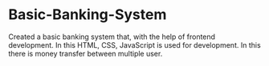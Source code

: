 # Basic-Banking-System

Created a basic banking system that, with the help of frontend development. In this HTML, CSS, JavaScript is used for development. In this there is money transfer between multiple user.
